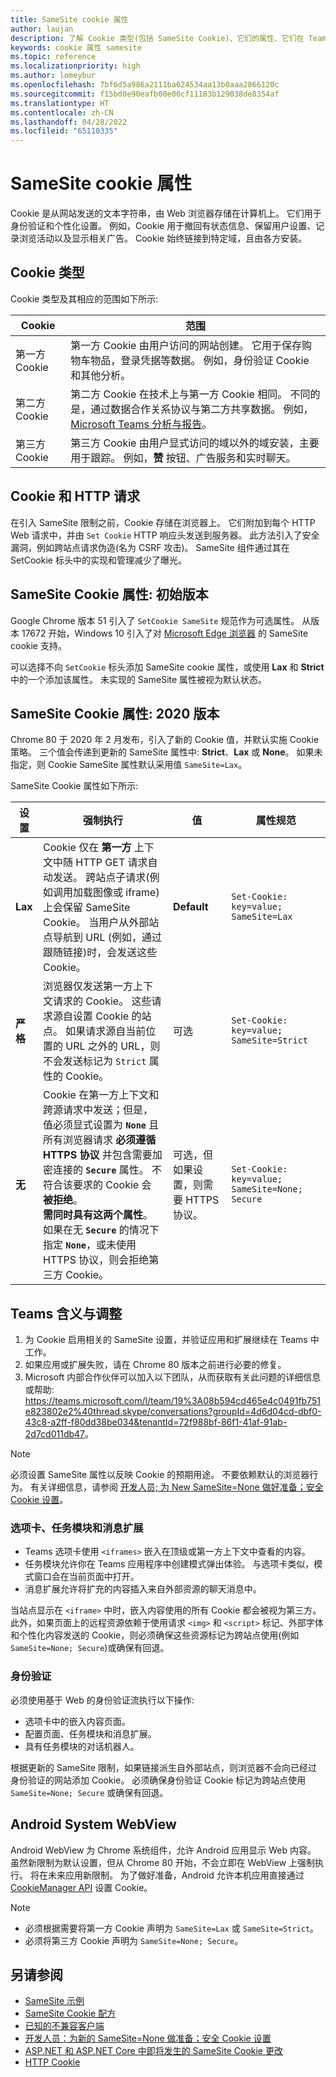 ```yaml
---
title: SameSite cookie 属性
author: laujan
description: 了解 Cookie 类型(包括 SameSite Cookie)、它们的属性、它们在 Teams 选项卡、任务模块和消息扩展中的含义，以及它们在 Teams 中的身份验证
keywords: cookie 属性 samesite
ms.topic: reference
ms.localizationpriority: high
ms.author: lomeybur
ms.openlocfilehash: 7bf6d5a986a2111ba624534aa13b0aaa2866120c
ms.sourcegitcommit: f15bd0e90eafb00e00cf11183b129038de8354af
ms.translationtype: HT
ms.contentlocale: zh-CN
ms.lasthandoff: 04/28/2022
ms.locfileid: "65110335"
---
```

# <a name="samesite-cookie-attribute"></a>SameSite cookie 属性

Cookie 是从网站发送的文本字符串，由 Web 浏览器存储在计算机上。 它们用于身份验证和个性化设置。 例如，Cookie 用于撤回有状态信息、保留用户设置、记录浏览活动以及显示相关广告。 Cookie 始终链接到特定域，且由各方安装。

## <a name="types-of-cookies"></a>Cookie 类型

Cookie 类型及其相应的范围如下所示:

|Cookie|范围|
| ------ | ------ |
|第一方 Cookie|第一方 Cookie 由用户访问的网站创建。 它用于保存购物车物品，登录凭据等数据。 例如，身份验证 Cookie 和其他分析。|
|第二方 Cookie|第二方 Cookie 在技术上与第一方 Cookie 相同。 不同的是，通过数据合作关系协议与第二方共享数据。 例如，[Microsoft Teams 分析与报告](/microsoftteams/teams-analytics-and-reports/teams-reporting-reference)。 |
|第三方 Cookie|第三方 Cookie 由用户显式访问的域以外的域安装，主要用于跟踪。 例如，**赞** 按钮、广告服务和实时聊天。|

## <a name="cookies-and-http-requests"></a>Cookie 和 HTTP 请求

在引入 SameSite 限制之前，Cookie 存储在浏览器上。 它们附加到每个 HTTP Web 请求中，并由 `Set Cookie` HTTP 响应头发送到服务器。 此方法引入了安全漏洞，例如跨站点请求伪造(名为 CSRF 攻击)。 SameSite 组件通过其在 SetCookie 标头中的实现和管理减少了曝光。

## <a name="samesite-cookie-attribute-initial-release"></a>SameSite Cookie 属性: 初始版本

Google Chrome 版本 51 引入了 `SetCookie SameSite` 规范作为可选属性。 从版本 17672 开始，Windows 10 引入了对 [Microsoft&nbsp;Edge 浏览器](https://blogs.windows.com/msedgedev/2018/05/17/samesite-cookies-microsoft-edge-internet-explorer/) 的 SameSite cookie 支持。

可以选择不向 `SetCookie` 标头添加 SameSite cookie 属性，或使用 **Lax** 和 **Strict** 中的一个添加该属性。 未实现的 SameSite 属性被视为默认状态。

## <a name="samesite-cookie-attribute-2020-release"></a>SameSite Cookie 属性: 2020 版本

Chrome 80 于 2020 年 2 月发布，引入了新的 Cookie 值，并默认实施 Cookie 策略。 三个值会传递到更新的 SameSite 属性中: **Strict**、**Lax** 或 **None**。 如果未指定，则 Cookie SameSite 属性默认采用值 `SameSite=Lax`。

SameSite Cookie 属性如下所示:

|设置 | 强制执行 | 值 |属性规范 |
| -------- | ----------- | --------|--------|
| **Lax**  | Cookie 仅在 **第一方** 上下文中随 HTTP GET 请求自动发送。 跨站点子请求(例如调用加载图像或 iframe)上会保留 SameSite Cookie。 当用户从外部站点导航到 URL (例如，通过跟随链接)时，会发送这些 Cookie。| **Default** |`Set-Cookie: key=value; SameSite=Lax`|
| **严格** |浏览器仅发送第一方上下文请求的 Cookie。 这些请求源自设置 Cookie 的站点。 如果请求源自当前位置的 URL 之外的 URL，则不会发送标记为 `Strict` 属性的 Cookie。| 可选 |`Set-Cookie: key=value; SameSite=Strict`|
| **无** | Cookie 在第一方上下文和跨源请求中发送；但是，值必须显式设置为 **`None`** 且所有浏览器请求 **必须遵循 HTTPS 协议** 并包含需要加密连接的 **`Secure`** 属性。 不符合该要求的 Cookie 会 **被拒绝**。 <br/>**需同时具有这两个属性**。 如果在无 **`Secure`** 的情况下指定 **`None`**，或未使用 HTTPS 协议，则会拒绝第三方 Cookie。| 可选，但如果设置，则需要 HTTPS 协议。 |`Set-Cookie: key=value; SameSite=None; Secure` |

## <a name="teams-implications-and-adjustments"></a>Teams 含义与调整

1. 为 Cookie 启用相关的 SameSite 设置，并验证应用和扩展继续在 Teams 中工作。
1. 如果应用或扩展失败，请在 Chrome 80 版本之前进行必要的修复。
1. Microsoft 内部合作伙伴可以加入以下团队，从而获取有关此问题的详细信息或帮助: <https://teams.microsoft.com/l/team/19%3A08b594cd465e4c0491fb751e823802e2%40thread.skype/conversations?groupId=4d6d04cd-dbf0-43c8-a2ff-f80dd38be034&tenantId=72f988bf-86f1-41af-91ab-2d7cd011db47>。

> [!NOTE]
> 必须设置 SameSite 属性以反映 Cookie 的预期用途。 不要依赖默认的浏览器行为。 有关详细信息，请参阅 [开发人员; 为 New SameSite=None 做好准备；安全 Cookie 设置](https://blog.chromium.org/2019/10/developers-get-ready-for-new.html)。

### <a name="tabs-task-modules-and-message-extensions"></a>选项卡、任务模块和消息扩展

* Teams 选项卡使用 `<iframes>` 嵌入在顶级或第一方上下文中查看的内容。
* 任务模块允许你在 Teams 应用程序中创建模式弹出体验。 与选项卡类似，模式窗口会在当前页面中打开。
* 消息扩展允许将扩充的内容插入来自外部资源的聊天消息中。

当站点显示在 `<iframe>` 中时，嵌入内容使用的所有 Cookie 都会被视为第三方。 此外，如果页面上的远程资源依赖于使用请求 `<img>` 和 `<script>` 标记、外部字体和个性化内容发送的 Cookie，则必须确保这些资源标记为跨站点使用(例如 `SameSite=None; Secure`)或确保有回退。

### <a name="authentication"></a>身份验证

必须使用基于 Web 的身份验证流执行以下操作:

* 选项卡中的嵌入内容页面。
* 配置页面、任务模块和消息扩展。
* 具有任务模块的对话机器人。

根据更新的 SameSite 限制，如果链接派生自外部站点，则浏览器不会向已经过身份验证的网站添加 Cookie。 必须确保身份验证 Cookie 标记为跨站点使用 `SameSite=None; Secure` 或确保有回退。

## <a name="android-system-webview"></a>Android System WebView

Android WebView 为 Chrome 系统组件，允许 Android 应用显示 Web 内容。 虽然新限制为默认设置，但从 Chrome 80 开始，不会立即在 WebView 上强制执行。 将在未来应用新限制。 为了做好准备，Android 允许本机应用直接通过 [CookieManager API](https://developer.android.com/reference/android/webkit/CookieManager) 设置 Cookie。

> [!NOTE]
>
> * 必须根据需要将第一方 Cookie 声明为 `SameSite=Lax` 或 `SameSite=Strict`。
> * 必须将第三方 Cookie 声明为 `SameSite=None; Secure`。

## <a name="see-also"></a>另请参阅

* [SameSite 示例](https://github.com/GoogleChromeLabs/samesite-examples)
* [SameSite Cookie 配方](https://web.dev/samesite-cookie-recipes/)
* [已知的不兼容客户端]( https://www.chromium.org/updates/same-site/incompatible-clients)
* [开发人员：为新的 SameSite=None 做准备；安全 Cookie 设置](https://blog.chromium.org/2019/10/developers-get-ready-for-new.html)
* [ASP.NET 和 ASP.NET Core 中即将发生的 SameSite Cookie 更改](https://devblogs.microsoft.com/aspnet/upcoming-samesite-cookie-changes-in-asp-net-and-asp-net-core/)
* [HTTP Cookie](https://developer.mozilla.org/docs/Web/HTTP/Cookies)

